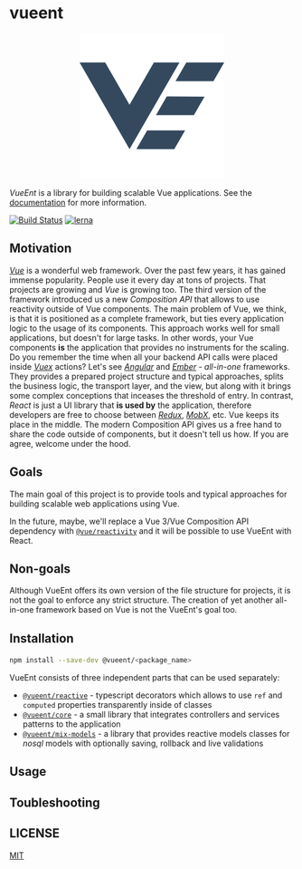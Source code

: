 # vueent

<p align="center">
  <img src="src/docs/.vuepress/public/img/logo.png">
</p>

_VueEnt_ is a library for building scalable Vue applications. See the [documentation](https://vueent.github.io/vueent/) for more information.

[![Build Status](https://travis-ci.com/vueent/vueent.svg?branch=main)](https://travis-ci.com/vueent/vueent) [![lerna](https://img.shields.io/badge/maintained%20with-lerna-cc00ff.svg)](https://lerna.js.org/)

## Motivation

[_Vue_](https://vuejs.org/) is a wonderful web framework. Over the past few years, it has gained immense popularity. People use it every day at tons of projects. That projects are growing and _Vue_ is growing too. The third version of the framework introduced us a new _Composition API_ that allows to use reactivity outside of Vue components. The main problem of Vue, we think, is that it is positioned as a complete framework, but ties every application logic to the usage of its components. This approach works well for small applications, but doesn't for large tasks. In other words, your Vue components **is** the application that provides no instruments for the scaling. Do you remember the time when all your backend API calls were placed inside [_Vuex_](https://vuex.vuejs.org/) actions? Let's see [_Angular_](https://angular.io/) and [_Ember_](https://emberjs.com/) - _all-in-one_ frameworks. They provides a prepared project structure and typical approaches, splits the business logic, the transport layer, and the view, but along with it brings some complex conceptions that inceases the threshold of entry. In contrast, _React_ is just a UI library that **is used by** the application, therefore developers are free to choose between [_Redux_](https://redux.js.org/), [_MobX_](https://mobx.js.org/), etc. Vue keeps its place in the middle. The modern Composition API gives us a free hand to share the code outside of components, but it doesn't tell us how. If you are agree, welcome under the hood.

## Goals

The main goal of this project is to provide tools and typical approaches for building scalable web applications using Vue.

In the future, maybe, we'll replace a Vue 3/Vue Composition API dependency with [`@vue/reactivity`](https://www.npmjs.com/package/@vue/reactivity) and it will be possible to use VueEnt with React.

## Non-goals

Although VueEnt offers its own version of the file structure for projects, it is not the goal to enforce any strict structure. The creation of yet another all-in-one framework based on Vue is not the VueEnt's goal too.

## Installation

```sh
npm install --save-dev @vueent/<package_name>
```

VueEnt consists of three independent parts that can be used separately:

- [`@vueent/reactive`](./packages/reactive) - typescript decorators which allows to use `ref` and `computed` properties transparently inside of classes
- [`@vueent/core`](./packages/core) - a small library that integrates controllers and services patterns to the application
- [`@vueent/mix-models`](./packages/mix-models) - a library that provides reactive models classes for _nosql_ models with optionally saving, rollback and live validations

## Usage

## Toubleshooting

## LICENSE

[MIT](./LICENSE)

